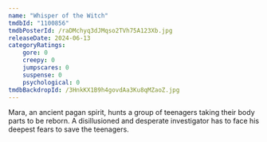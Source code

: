 ```yaml
---
name: "Whisper of the Witch"
tmdbId: "1100856"
tmdbPosterId: /raDMchyq3dJMqso2TVh75A123Xb.jpg
releaseDate: 2024-06-13
categoryRatings:
    gore: 0
    creepy: 0
    jumpscares: 0
    suspense: 0
    psychological: 0
tmdbBackdropId: /3HnkKX1B9h4govdAa3Ku8qMZaoZ.jpg
---
```

Mara, an ancient pagan spirit, hunts a group of teenagers taking their body parts to be reborn. A disillusioned and desperate investigator has to face his deepest fears to save the teenagers.
